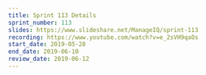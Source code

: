 ```yaml
---
title: Sprint 113 Details
sprint_number: 113
slides: https://www.slideshare.net/ManageIQ/sprint-113
recording: https://www.youtube.com/watch?v=e_2sVH9qaOs
start_date: 2019-05-28
end_date: 2019-06-10
review_date: 2019-06-12
---
```

